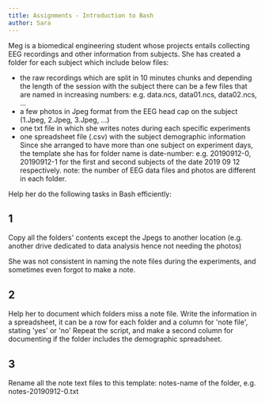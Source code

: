 ```yaml
---
title: Assignments - Introduction to Bash
author: Sara
---
```


Meg is a biomedical engineering student whose projects entails collecting EEG recordings and other information from subjects.
She has created a folder for each subject which include below files:
- the raw recordings which are split in 10 minutes chunks and depending the length of the session with the subject there can be a few files that are named in increasing numbers:
e.g. data.ncs, data01.ncs, data02.ncs, ...
- a few photos in Jpeg format from the EEG head cap on the subject (1.Jpeg, 2.Jpeg, 3.Jpeg, ...)
- one txt file in which she writes notes during each specific experiments
- one spreadsheet file (.csv) with the subject demographic information
Since she arranged to have more than one subject on experiment days, the template she has for folder name is date-number: e.g. 20190912-0, 20190912-1 for the first and second subjects of the date 2019 09 12 respectively.
note: the number of EEG data files and photos are different in each folder.


Help her do the following tasks in Bash efficiently:
## 1
Copy all the folders' contents except the Jpegs to another location (e.g. another drive dedicated to data analysis hence not needing the photos)

She was not consistent in naming the note files during the experiments, and sometimes even forgot to make a note.
## 2
Help her to document which folders miss a note file. Write the information in a spreadsheet, it can be a row for each folder and a column for 'note file', stating 'yes' or 'no'
Repeat the script, and make a second column for documenting if the folder includes the demographic spreadsheet.
## 3
Rename all the note text files to this template:
notes-name of the folder, e.g. notes-20190912-0.txt
